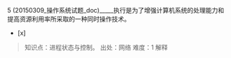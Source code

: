 5
(20150309_操作系统试题_doc)_____执行是为了增强计算机系统的处理能力和提高资源利用率所采取的一种同时操作技术。
- [x]  

> 知识点：进程状态与控制。
> 出处：网络
> 难度：1
> 解释
